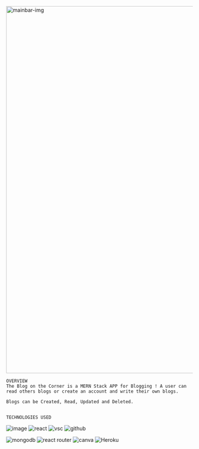 <img width="989" alt="mainbar-img" src="https://user-images.githubusercontent.com/105741410/187331178-c62d3e32-c3a8-42c7-9924-23e5bde625d3.png">


    
    
    OVERVIEW
    The Blog on the Corner is a MERN Stack APP for Blogging ! A user can read others blogs or create an account and write their own blogs.
    
    Blogs can be Created, Read, Updated and Deleted.
    
    
    TECHNOLOGIES USED
    
![image](https://img.shields.io/badge/Node.js-339933?style=for-the-badge&logo=nodedotjs&logoColor=white)
![react](https://img.shields.io/badge/React-20232A?style=for-the-badge&logo=react&logoColor=61DAFB)
![vsc](https://img.shields.io/badge/Visual_Studio_Code-0078D4?style=for-the-badge&logo=visual%20studio%20code&logoColor=white)
 ![github](https://img.shields.io/badge/GitHub-100000?style=for-the-badge&logo=github&logoColor=white) 

 ![mongodb](https://img.shields.io/badge/MongoDB-4EA94B?style=for-the-badge&logo=mongodb&logoColor=white)
  ![react router](https://img.shields.io/badge/React_Router-CA4245?style=for-the-badge&logo=react-router&logoColor=white)
  ![canva](https://img.shields.io/badge/Canva-%2300C4CC.svg?&style=for-the-badge&logo=Canva&logoColor=white)
  ![Heroku](https://pyheroku-badge.herokuapp.com/?app=<HEROKU_APP_NAME>&style=<STYLE>)
  ![]()
   
   
